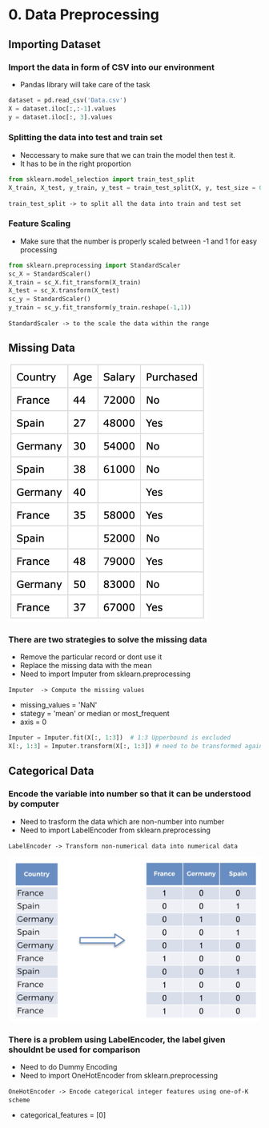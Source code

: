 #  0.	Data Preprocessing

## Importing Dataset

### Import the data in form of CSV into our environment
-	Pandas library will take care of the task

```python
dataset = pd.read_csv('Data.csv')
X = dataset.iloc[:,:-1].values
y = dataset.iloc[:, 3].values
```

### Splitting the data into test and train set
-	Neccessary to make sure that we can train the model then test it.
-	It has to be in the right proportion 

```python
from sklearn.model_selection import train_test_split
X_train, X_test, y_train, y_test = train_test_split(X, y, test_size = 0.2, random_state = 0)
```

`train_test_split -> to split all the data into train and test set`

### Feature Scaling
-	Make sure that the number is properly scaled between -1 and 1 for easy processing

```python
from sklearn.preprocessing import StandardScaler
sc_X = StandardScaler()
X_train = sc_X.fit_transform(X_train)
X_test = sc_X.transform(X_test)
sc_y = StandardScaler()
y_train = sc_y.fit_transform(y_train.reshape(-1,1))
```
`StandardScaler -> to the scale the data within the range`


## Missing Data

![Missing Data](/0DP/Assets/Missing.png)

### There are two strategies to solve the missing data 
-	Remove the particular record or dont use it
-	Replace the missing data with the mean
- 	Need to import Imputer from sklearn.preprocessing

`Imputer  -> Compute the missing values`
-	missing_values = 'NaN'
-	stategy = 'mean' or median or most_frequent
-	axis = 0

```python
Imputer = Imputer.fit(X[:, 1:3])  # 1:3 Upperbound is excluded
X[:, 1:3] = Imputer.transform(X[:, 1:3]) # need to be transformed again
```


## Categorical Data 

### Encode the variable into number so that it can be understood by computer
-	Need to trasform the data which are non-number into number
-	Need to import LabelEncoder from sklearn.preprocessing

`LabelEncoder -> Transform non-numerical data into numerical data`

![Dummy](/0DP/Assets/Dummy.png)

### There is a problem using LabelEncoder, the label given shouldnt be used for comparison
-	Need to do Dummy Encoding
-	Need to import OneHotEncoder from sklearn.preprocessing

`OneHotEncoder -> Encode categorical integer features using one-of-K scheme`
-	categorical_features = [0]